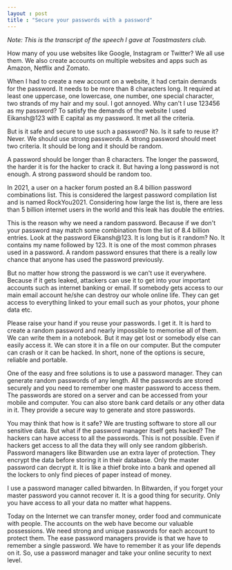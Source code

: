 ```yaml
---
layout : post
title : "Secure your passwords with a password"
---
```

*Note: This is the transcript of the speech I gave at Toastmasters club.*

How many of you use websites like Google, Instagram or Twitter? We all use them. We also create accounts on multiple websites and apps such as Amazon, Netflix and Zomato. 

When I had to create a new account on a website, it had certain demands for the password. It needs to be more than 8 characters long. It required at least one uppercase, one lowercase, one number, one special character, two strands of my hair and my soul. I got annoyed. Why can't I use 123456 as my password? To satisfy the demands of the website I used Eikansh@123 with E capital as my password. It met all the criteria. 

But is it safe and secure to use such a password? No. Is it safe to reuse it? Never. 
We should use strong passwords. 
A strong password should meet two criteria. It should be long and it should be random. 

A password should be longer than 8 characters. The longer the password, the harder it is for the hacker to crack it. But having a long password is not enough. A strong password should be random too.

In 2021, a user on a hacker forum posted an 8.4 billion password combinations list. This is considered the largest password compilation list and is named RockYou2021. Considering how large the list is, there are less than 5 billion internet users in the world and this leak has double the entries. 

This is the reason why we need a random password. Because if we don't your password may match some combination from the list of 8.4 billion entries. Look at the password Eikansh@123. It is long but is it random? No. It contains my name followed by 123. It is one of the most common phrases used in a password. A random password ensures that there is a really low chance that anyone has used the password previously. 

But no matter how strong the password is we can't use it everywhere. Because if it gets leaked, attackers can use it to get into your important accounts such as internet banking or email. If somebody gets access to our main email account he/she can destroy our whole online life. They can get access to everything linked to your email such as your photos, your phone data etc. 

Please raise your hand if you reuse your passwords. I get it. It is hard to create a random password and nearly impossible to memorise all of them. We can write them in a notebook. But it may get lost or somebody else can easily access it. We can store it in a file on our computer. But the computer can crash or it can be hacked. In short, none of the options is secure, reliable and portable. 

One of the easy and free solutions is to use a password manager. They can generate random passwords of any length. All the passwords are stored securely and you need to remember one master password to access them. The passwords are stored on a server and can be accessed from your mobile and computer. You can also store bank card details or any other data in it. They provide a secure way to generate and store passwords. 

You may think that how is it safe? We are trusting software to store all our sensitive data. But what if the password manager itself gets hacked? The hackers can have access to all the passwords. This is not possible. Even if hackers get access to all the data they will only see random gibberish. Password managers like Bitwarden use an extra layer of protection. They encrypt the data before storing it in their database. Only the master password can decrypt it. It is like a thief broke into a bank and opened all the lockers to only find pieces of paper instead of money. 

I use a password manager called bitwarden. In Bitwarden, if you forget your master password you cannot recover it. It is a good thing for security. Only you have access to all your data no matter what happens.

Today on the Internet we can transfer money, order food and communicate with people. The accounts on the web have become our valuable possessions. We need strong and unique passwords for each account to protect them. The ease password managers provide is that we have to remember a single password. We have to remember it as your life depends on it. So, use a password manager and take your online security to next level. 
